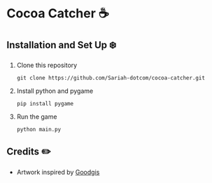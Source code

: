 ﻿# Cocoa Catcher ☕
## Installation and Set Up ❄️
1. Clone this repository
   ```
   git clone https://github.com/Sariah-dotcom/cocoa-catcher.git
   ```
2. Install python and pygame
   ```
   pip install pygame
   ```
3. Run the game
   ```
   python main.py
   ```
## Credits ✏️
- Artwork inspired by <a href="https://goodgis.fun/">Goodgis</a>
